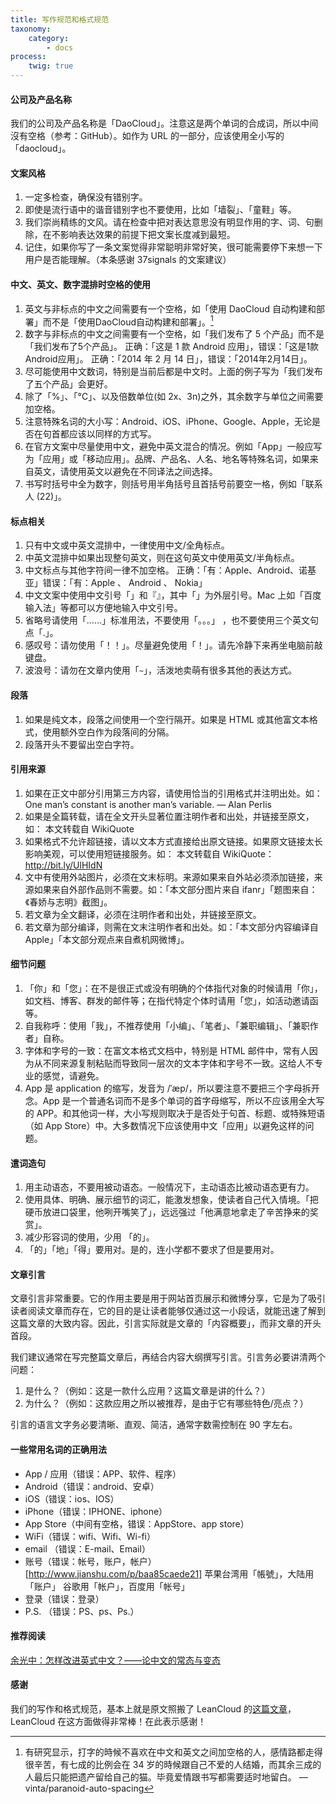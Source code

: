 ```yaml
---
title: 写作规范和格式规范
taxonomy:
    category:
        - docs
process:
    twig: true
---
```


<!-- reviewed by fiona -->

#### 公司及产品名称
我们的公司及产品名称是「DaoCloud」。注意这是两个单词的合成词，所以中间沒有空格（参考：GitHub）。如作为 URL 的一部分，应该使用全小写的「daocloud」。

#### 文案风格
1. 一定多检查，确保没有错别字。
2. 即使是流行语中的谐音错别字也不要使用，比如「墙裂」、「童鞋」等。
3. 我们崇尚精练的文风。请在检查中把对表达意思没有明显作用的字、词、句删除，在不影响表达效果的前提下把文案长度减到最短。
4. 记住，如果你写了一条文案觉得非常聪明非常好笑，很可能需要停下来想一下用户是否能理解。（本条感谢 37signals 的文案建议）

#### 中文、英文、数字混排时空格的使用
1. 英文与非标点的中文之间需要有一个空格，如「使用 DaoCloud 自动构建和部署」而不是「使用DaoCloud自动构建和部署」。[^1]
2. 数字与非标点的中文之间需要有一个空格，如「我们发布了 5 个产品」而不是「我们发布了5个产品」。
正确：「这是 1 款 Android 应用」，错误：「这是1款Android应用」。
正确：「2014 年 2 月 14 日」，错误：「2014年2月14日」。
3. 尽可能使用中文数词，特别是当前后都是中文时。上面的例子写为「我们发布了五个产品」会更好。
4. 除了「%」、「°C」、以及倍数单位(如 2x、3n)之外，其余数字与单位之间需要加空格。
5. 注意特殊名词的大小写：Android、iOS、iPhone、Google、Apple，无论是否在句首都应该以同样的方式写。
6. 在官方文案中尽量使用中文，避免中英文混合的情况。例如「App」一般应写为「应用」或「移动应用」。品牌、产品名、人名、地名等特殊名词，如果来自英文，请使用英文以避免在不同译法之间选择。
7. 书写时括号中全为数字，则括号用半角括号且首括号前要空一格，例如「联系人 (22)」。


#### 标点相关
1. 只有中文或中英文混排中，一律使用中文/全角标点。
2. 中英文混排中如果出现整句英文，则在这句英文中使用英文/半角标点。
3. 中文标点与其他字符间一律不加空格。
正确：「有：Apple、Android、诺基亚」错误：「有：Apple 、 Android 、 Nokia」
4. 中文文案中使用中文引号「」和『』，其中「」为外层引号。Mac 上如「百度输入法」等都可以方便地输入中文引号。
5. 省略号请使用「……」标准用法，不要使用「。。。」 ，也不要使用三个英文句点「.」。
6. 感叹号：请勿使用「！！」。尽量避免使用「！」。请先冷静下来再坐电脑前敲键盘。
7. 波浪号：请勿在文章内使用「`~`」，活泼地卖萌有很多其他的表达方式。
	
#### 段落
1. 如果是纯文本，段落之间使用一个空行隔开。如果是 HTML 或其他富文本格式，使用额外空白作为段落间的分隔。
2. 段落开头不要留出空白字符。

#### 引用来源
1. 如果在正文中部分引用第三方内容，请使用恰当的引用格式并注明出处。如：
One man’s constant is another man’s variable.
— Alan Perlis
2. 如果是全篇转载，请在全文开头显著位置注明作者和出处，并链接至原文，如：
本文转载自 WikiQuote
3. 如果格式不允许超链接，请以文本方式直接给出原文链接。如果原文链接太长影响美观，可以使用短链接服务。如：
本文转载自 WikiQuote：http://bit.ly/UlHIdN
4. 文中有使用外站图片，必须在文末标明。来源如果来自外站必须添加链接，来源如果来自外部作品则不需要。如：「本文部分图片来自 ifanr」「题图来自：《春娇与志明》截图」。
5. 若文章为全文翻译，必须在注明作者和出处，并链接至原文。
6. 若文章为部分编译，则需在文末注明作者和出处。如：「本文部分内容编译自 Apple」「本文部分观点来自煮机网微博」。

#### 细节问题
1. 「你」和「您」：在不是很正式或没有明确的个体指代对象的时候请用「你」，如文档、博客、群发的邮件等；在指代特定个体时请用「您」，如活动邀请函等。
2. 自我称呼：使用「我」，不推荐使用「小编」、「笔者」、「兼职编辑」、「兼职作者」自称。
3. 字体和字号的一致：在富文本格式文档中，特别是 HTML 邮件中，常有人因为从不同来源复制粘贴而导致同一层次的文本字体和字号不一致。这给人不专业的感觉，请避免。
4. App 是 application 的缩写，发音为 /ˈæp/，所以要注意不要把三个字母拆开念。App 是一个普通名词而不是多个单词的首字母缩写，所以不应该用全大写的 APP。和其他词一样，大小写规则取决于是否处于句首、标题、或特殊短语（如 App Store）中。大多数情况下应该使用中文「应用」以避免这样的问题。

#### 遣词造句
1. 用主动语态，不要用被动语态。一般情况下，主动语态比被动语态更有力。
2. 使用具体、明确、展示细节的词汇，能激发想象，使读者自己代入情境。「把硬币放进口袋里，他咧开嘴笑了」，远远强过「他满意地拿走了辛苦挣来的奖赏」。
3. 减少形容词的使用，少用 「的」。
4. 「的」「地」「得」要用对。是的，连小学都不要求了但是要用对。

#### 文章引言

文章引言非常重要。它的作用主要是用于网站首页展示和微博分享，它是为了吸引读者阅读文章而存在，它的目的是让读者能够仅通过这一小段话，就能迅速了解到这篇文章的大致内容。因此，引言实际就是文章的「内容概要」，而非文章的开头首段。

我们建议通常在写完整篇文章后，再结合内容大纲撰写引言。引言务必要讲清两个问题：

1. 是什么？（例如：这是一款什么应用？这篇文章是讲的什么？）
2. 为什么？（例如：这款应用之所以被推荐，是由于它有哪些特色/亮点？）

引言的语言文字务必要清晰、直观、简洁，通常字数需控制在 90 字左右。

#### 一些常用名词的正确用法
- App / 应用（错误：APP、软件、程序）
- Android（错误：android、安卓）
- iOS（错误：ios、IOS）
- iPhone（错误：IPHONE、iphone）
- App Store（中间有空格，错误：AppStore、app store）
- WiFi（错误：wifi、Wifi、Wi-fi）
- email （错误：E-mail、Email）
- 账号（错误：帐号，账户，帐户）
	[http://www.jianshu.com/p/baa85caede21]
	苹果台湾用「帳號」，大陆用「账户」
	谷歌用「帐户」，百度用「帐号」
- 登录（错误：登录）
- P.S. （错误：PS、ps、Ps.）


#### 推荐阅读
[余光中：怎样改进英式中文？——论中文的常态与变态](http://open.leancloud.cn/improve-chinese.html "余光中：怎样改进英式中文？——论中文的常态与变态")

#### 感谢
我们的写作和格式规范，基本上就是原文照搬了 LeanCloud 的[这篇文章](http://open.leancloud.cn/copywriting-style-guide.html)，LeanCloud 在这方面做得非常棒！在此表示感谢！

[^1]:	有研究显示，打字的時候不喜欢在中文和英文之间加空格的人，感情路都走得很辛苦，有七成的比例会在 34 岁的時候跟自己不爱的人结婚，而其余三成的人最后只能把遗产留给自己的猫。毕竟爱情跟书写都需要适时地留白。 —vinta/paranoid-auto-spacing